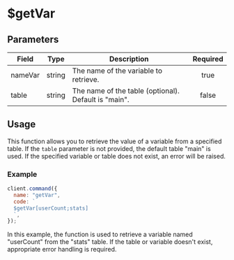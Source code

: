 # $getVar

## Parameters

| Field   | Type   | Description                                          | Required |
| ------- | ------ | ---------------------------------------------------- | :------: |
| nameVar | string | The name of the variable to retrieve.                |   true   |
| table   | string | The name of the table (optional). Default is "main". |  false   |

## Usage

This function allows you to retrieve the value of a variable from a specified table. If the `table` parameter is not provided, the default table "main" is used. If the specified variable or table does not exist, an error will be raised.

### Example

```javascript
client.command({
  name: "getVar",
  code: `
  $getVar[userCount;stats]
  `,
});
```

In this example, the function is used to retrieve a variable named "userCount" from the "stats" table. If the table or variable doesn't exist, appropriate error handling is required.
